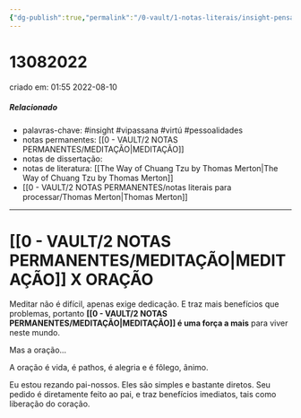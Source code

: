 ```yaml
---
{"dg-publish":true,"permalink":"/0-vault/1-notas-literais/insight-pensamento-e-meditacao/13082022/","tags":["insight","vipassana","virtú","pessoalidades"],"dgHomeLink":true,"dgShowLocalGraph":true,"dgShowFileTree":true,"dgEnableSearch":true,"noteIcon":""}
---
```


# 13082022
criado em: 01:55 2022-08-10

##### Relacionado
- palavras-chave: #insight #vipassana #virtú #pessoalidades
- notas permanentes: [[0 - VAULT/2 NOTAS PERMANENTES/MEDITAÇÃO\|MEDITAÇÃO]]
- notas de dissertação:
- notas de literatura: [[The Way of Chuang Tzu by Thomas Merton\|The Way of Chuang Tzu by Thomas Merton]]
- [[0 - VAULT/2 NOTAS PERMANENTES/notas literais para processar/Thomas Merton\|Thomas Merton]]

---
# [[0 - VAULT/2 NOTAS PERMANENTES/MEDITAÇÃO\|MEDITAÇÃO]] X ORAÇÃO


Meditar não é difícil, apenas exige dedicação. E traz mais benefícios que problemas, portanto **[[0 - VAULT/2 NOTAS PERMANENTES/MEDITAÇÃO\|MEDITAÇÃO]] é uma força a mais** para viver neste mundo.

Mas a oração...

A oração é vida, é pathos, é alegria e é fôlego, ânimo.

Eu estou rezando pai-nossos. Eles são simples e bastante diretos. Seu pedido é diretamente feito ao pai, e traz benefícios imediatos, tais como liberação do coração.
